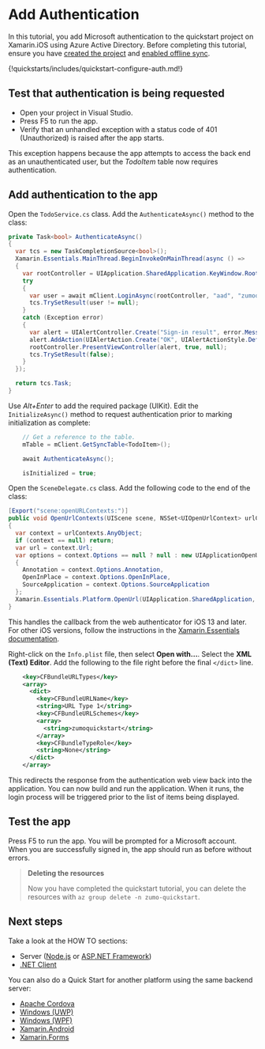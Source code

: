 # Add Authentication

In this tutorial, you add Microsoft authentication to the quickstart project on Xamarin.iOS using Azure Active Directory. Before completing this tutorial, ensure you have [created the project](./index.md) and [enabled offline sync](./offline.md).

{!quickstarts/includes/quickstart-configure-auth.md!}

## Test that authentication is being requested

* Open your project in Visual Studio. 
* Press F5 to run the app.
* Verify that an unhandled exception with a status code of 401 (Unauthorized) is raised after the app starts.

This exception happens because the app attempts to access the back end as an unauthenticated user, but the *TodoItem* table now requires authentication.

## Add authentication to the app

Open the `TodoService.cs` class.  Add the `AuthenticateAsync()` method to the class:

``` csharp linenums="62"
private Task<bool> AuthenticateAsync()
{
  var tcs = new TaskCompletionSource<bool>();
  Xamarin.Essentials.MainThread.BeginInvokeOnMainThread(async () =>
  {
    var rootController = UIApplication.SharedApplication.KeyWindow.RootViewController;
    try
    {
      var user = await mClient.LoginAsync(rootController, "aad", "zumoquickstart");
      tcs.TrySetResult(user != null);
    }
    catch (Exception error)
    {
      var alert = UIAlertController.Create("Sign-in result", error.Message, UIAlertControllerStyle.Alert);
      alert.AddAction(UIAlertAction.Create("OK", UIAlertActionStyle.Default, null));
      rootController.PresentViewController(alert, true, null);
      tcs.TrySetResult(false);
    }
  });

  return tcs.Task;
}
```

Use _Alt+Enter_ to add the required package (UIKit). Edit the `InitializeAsync()` method to request authentication prior to marking initialization as complete:

``` csharp linenums="51" hl_lines="4"
    // Get a reference to the table.
    mTable = mClient.GetSyncTable<TodoItem>();

    await AuthenticateAsync();

    isInitialized = true;
```



Open the `SceneDelegate.cs` class.  Add the following code to the end of the class:

``` csharp linenums="38"
[Export("scene:openURLContexts:")]
public void OpenUrlContexts(UIScene scene, NSSet<UIOpenUrlContext> urlContexts)
{
  var context = urlContexts.AnyObject;
  if (context == null) return;
  var url = context.Url;
  var options = context.Options == null ? null : new UIApplicationOpenUrlOptions
  {
    Annotation = context.Options.Annotation,
    OpenInPlace = context.Options.OpenInPlace,
    SourceApplication = context.Options.SourceApplication
  };
  Xamarin.Essentials.Platform.OpenUrl(UIApplication.SharedApplication, url, options.Dictionary);
}
```

This handles the callback from the web authenticator for iOS 13 and later.  For other iOS versions, follow the instructions in the [Xamarin.Essentials documentation](https://docs.microsoft.com/en-us/xamarin/essentials/web-authenticator?context=xamarin%2Fios&tabs=ios).

Right-click on the `Info.plist` file, then select **Open with...**.  Select the **XML (Text) Editor**.  Add the following to the file right before the final `</dict>` line.

``` xml
    <key>CFBundleURLTypes</key>
    <array>
      <dict>
        <key>CFBundleURLName</key>
        <string>URL Type 1</string>
        <key>CFBundleURLSchemes</key>
        <array>
          <string>zumoquickstart</string>
        </array>
        <key>CFBundleTypeRole</key>
        <string>None</string>
      </dict>
    </array>
```

This redirects the response from the authentication web view back into the application.  You can now build and run the application.  When it runs, the login process will be triggered prior to the list of items being displayed.

## Test the app

Press F5 to run the app.  You will be prompted for a Microsoft account.  When you are successfully signed in, the app should run as before without errors.

> **Deleting the resources**
>
> Now you have completed the quickstart tutorial, you can delete the resources with `az group delete -n zumo-quickstart`.

## Next steps

Take a look at the HOW TO sections:

* Server ([Node.js](../../howto/server/nodejs.md) or [ASP.NET Framework](../../howto/server/dotnet-framework.md))
* [.NET Client](../../howto/client/dotnet.md)

You can also do a Quick Start for another platform using the same backend server:

* [Apache Cordova](../cordova/index.md)
* [Windows (UWP)](../uwp/index.md)
* [Windows (WPF)](../wpf/index.md)
* [Xamarin.Android](../xamarin-android/index.md)
* [Xamarin.Forms](../xamarin-forms/index.md)
